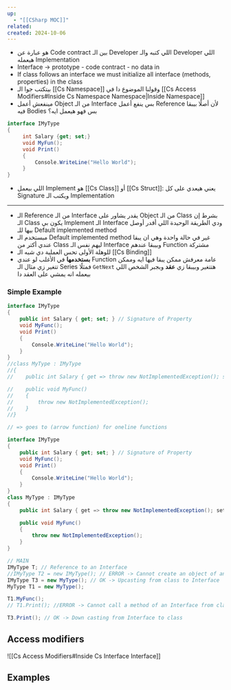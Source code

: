 ```yaml
---
up:
  - "[[CSharp MOC]]"
related: 
created: 2024-10-06
---
```

- هو عبارة عن Code contract بين الـ Developer اللي كتبه والـ Developer اللي هيعمله Implementation 
- Interface → prototype - code contract - no data in
- If class follows an interface we must initialize all interface (methods, properties) in the class
- بيتكتب جوا الـ [[Cs Namespace]] وقولنا الموضوع دا في [[Cs Access Modifiers#Inside Cs Namespace Namespace|Inside Namespace]] 
- مينفعش أعمل Object من الـ Interface بس ينفع أعمل Reference
  لأن أصلًا بيبقا فيه Bodies بس فهو هيعمل ايه؟
```cs
interface IMyType
{
	 int Salary {get; set;}
	 void MyFun();
	 void Print()
	 {
		 Console.WriteLine("Hello World");
	 }
}
```
- اللي بيعمل Implement هو [[Cs Class]] أو [[Cs Struct]]: يعني هيعدي على كل Signature ويكتب الـ Implementation 

---
- الـ Reference من الـ Interface يقدر يشاور على Object من الـ Class بشرط إن الـ Class يكون بي Implement الـ Interface
  ودي الطريقة الوحيدة اللي أقدر أوصل بيها للـ Default implemented method
- مبستخدم الـ Default implemented method غير في حالة واحدة وهي ان يبقا عندي أكتر من Class ليهم نفس الـ Interface وبيبقا عندهم Function مشتركة
- للوهلة الأولى تحس العملية دي شبه الـ [[Cs Binding]]
- **بستخدمها** في الأغلب لو عندي Function عامة معرفش ممكن يبقا فيها ايه وممكن تتغير زي مثال الـ Series فمثلًا `GetNext` هتتغير وبيبقا زي **عقد** وبجبر الشخص اللي بيعمله انه يمشي على العقد دا

### Simple Example
```cs
interface IMyType
{
    public int Salary { get; set; } // Signature of Property
    void MyFunc();
    void Print()
    {
        Console.WriteLine("Hello World");
    }
}
//class MyType : IMyType
//{
//    public int Salary { get => throw new NotImplementedException(); set => throw new NotImplementedException(); }

//    public void MyFunc()
//    {
//        throw new NotImplementedException();
//    }
//}

// => goes to (arrow function) for oneline functions

interface IMyType
{
    public int Salary { get; set; } // Signature of Property
    void MyFunc();
    void Print()
    {
        Console.WriteLine("Hello World");
    }
}
class MyType : IMyType
{
    public int Salary { get => throw new NotImplementedException(); set => throw new NotImplementedException(); }

    public void MyFunc()
    {
        throw new NotImplementedException();
    }
}

// MAIN
IMyType T; // Reference to an Interface
//IMyType T2 = new IMyType(); // ERROR -> Cannot create an object of an Interface
IMyType T3 = new MyType(); // OK -> Upcasting from class to Interface
MyType T1 = new MyType();

T1.MyFunc();
// T1.Print(); //ERROR -> Cannot call a method of an Interface from class

T3.Print(); // OK -> Down casting from Interface to class
```

## Access modifiers
![[Cs Access Modifiers#Inside Cs Interface Interface]]

## Examples
```cs

```